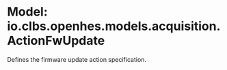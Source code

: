 # Model: io.clbs.openhes.models.acquisition.ActionFwUpdate

Defines the firmware update action specification.

